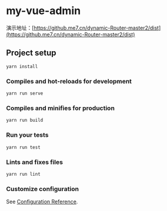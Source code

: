 # my-vue-admin

演示地址：[https://github.me7.cn/dynamic-Router-master2/dist](https://github.me7.cn/dynamic-Router-master2/dist)

## Project setup
```
yarn install
```

### Compiles and hot-reloads for development
```
yarn run serve
```

### Compiles and minifies for production
```
yarn run build
```

### Run your tests
```
yarn run test
```

### Lints and fixes files
```
yarn run lint
```

### Customize configuration
See [Configuration Reference](https://cli.vuejs.org/config/).
